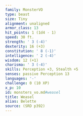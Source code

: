 ```yaml
---
family: MonsterVO
type: beast
size: Tiny
alignment: unaligned
armor_class: 13
hit_points: 1 (1d4 - 1)
speed: 30 ft.
strength: ' 3 (-4)'
dexterity: 16 (+3)
constitution: ' 8 (-1)'
intelligence: ' 2 (-4)'
wisdom: 12 (+1)
charisma: ' 3 (-4)'
skills: Perception +3, Stealth +5
senses: passive Perception 13
languages: '-'
challenge: 0 (10 XP)
x_p: 10
id: monsters_vo.md#weasel
title: Weasel
alias: Belette
source: (SRD p392)
---
```


